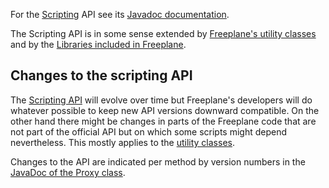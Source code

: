 <!-- toc -->

For the [Scripting](../scripting/Scripting.md) API see its [Javadoc documentation](http://docs.freeplane.org/api/).

The Scripting API is in some sense extended by [Freeplane's utility classes](Scripting!_Freeplane_Utility_Classes.md) and by the [Libraries included in Freeplane](Scripting!_Included_libraries.md).

## Changes to the scripting API
The [Scripting API](Scripting_API.md) will evolve over time but Freeplane's developers will do whatever possible to keep new API versions downward compatible. On the other hand there might be changes in parts of the Freeplane code that are not part of the official API but on which some scripts might depend nevertheless. This mostly applies to the [utility classes](Scripting!_Freeplane_Utility_Classes.md).

Changes to the API are indicated per method by version numbers in the [JavaDoc of the Proxy class](http://docs.freeplane.org/api/org/freeplane/plugin/script/proxy/Proxy.html).

<!-- ({Category:Script}) -->

